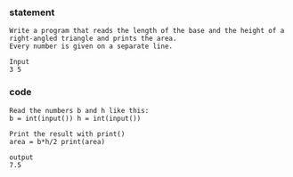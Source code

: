 ### statement
~~~
Write a program that reads the length of the base and the height of a right-angled triangle and prints the area. 
Every number is given on a separate line.
~~~
~~~
Input
3 5
~~~
### code
~~~
Read the numbers b and h like this:
b = int(input()) h = int(input())

Print the result with print()
area = b*h/2 print(area)
~~~
~~~
output
7.5
~~~

